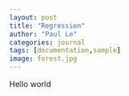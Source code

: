 ```yaml
---
layout: post
title: "Regression"
author: "Paul Le"
categories: journal
tags: [documentation,sample]
image: forest.jpg
---
```

Hello world